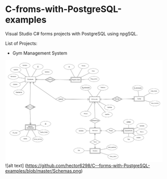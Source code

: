 # C-froms-with-PostgreSQL-examples

Visual Studio C# forms projects with PostgreSQL using npgSQL.

List of Projects:

- Gym Management System

![alt text](https://github.com/hector6298/C--forms-with-PostgreSQL-examples/blob/master/ERdiag.png)
![alt text] (https://github.com/hector6298/C--forms-with-PostgreSQL-examples/blob/master/Schemas.png)
